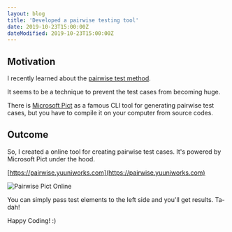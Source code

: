```yaml
---
layout: blog
title: 'Developed a pairwise testing tool'
date: 2019-10-23T15:00:00Z
dateModified: 2019-10-23T15:00:00Z
---
```


## Motivation

I recently learned about the [pairwise test method](http://www.pairwise.org/).

It seems to be a technique to prevent the test cases from becoming huge.

There is [Microsoft Pict](https://github.com/microsoft/pict) as a famous CLI tool for generating pairwise test cases, but you have to compile it on your computer from source codes.

## Outcome

So, I created a online tool for creating pairwise test cases. It's powered by Microsoft Pict under the hood.

[https://pairwise.yuuniworks.com](https://pairwise.yuuniworks.com)

![Pairwise Pict Online](../../static/blogImages/20191023.png)

You can simply pass test elements to the left side and you'll get results. Ta-dah!

Happy Coding! :)
